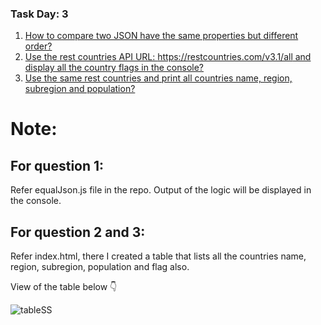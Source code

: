 ### Task Day: 3

1. [How to compare two JSON have the same properties but different order?](https://github.com/Sharavanakumar35/day-3-task/edit/main/equalJson.js)
2. [Use the rest countries API URL: https://restcountries.com/v3.1/all and display all the country flags in the console?](https://github.com/Sharavanakumar35/day-3-task/edit/main/index.html)
3. [Use the same rest countries and print all countries name, region, subregion and population?](https://github.com/Sharavanakumar35/day-3-task/edit/main/index.html)

# Note: 
## For question 1:
Refer equalJson.js file in the repo. Output of the logic will be displayed in the console. 
## For question 2 and 3:
Refer index.html, there I created a table that lists all the countries name, region, subregion, population and flag also.

View of the table below 👇 

![tableSS](https://github.com/Sharavanakumar35/day-3-task/assets/136878187/c17ec0a1-90bc-44f9-84f7-bd3967d6334f)

